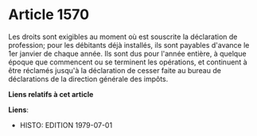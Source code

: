 # Article 1570

Les droits sont exigibles au moment où est souscrite la déclaration de profession; pour les débitants déjà installés, ils
sont payables d'avance le 1er janvier de chaque année. Ils sont dus pour l'année entière, à quelque époque que commencent ou
se terminent les opérations, et continuent à être réclamés jusqu'à la déclaration de cesser faite au bureau de déclarations
de la direction générale des impôts.

**Liens relatifs à cet article**

**Liens**:

  - HISTO: EDITION 1979-07-01
